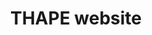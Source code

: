 ---
title: THAPE website
layout: post
image: "/assets/images/projects/thape.png"
post-image: "https://builtwithruby.com/assets/images/projects/thape.png"
description: Shanghai TIANHUA Architecture Planning & Engineering Ltd official website.
technology: Rails, Stimulus
available_on: Web
type: Website
permalink: /thape/
website_link: https://www.thape.com
group: project
---